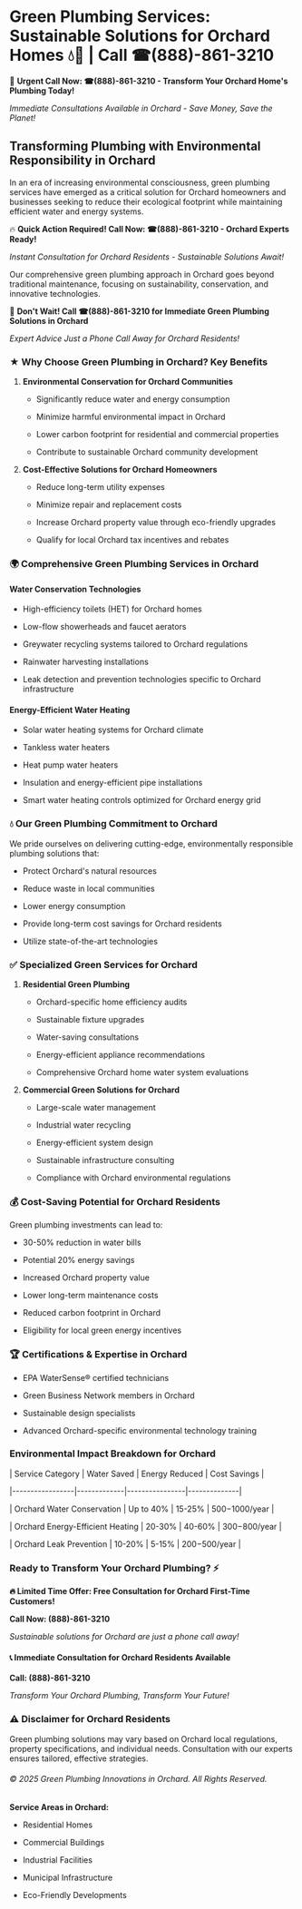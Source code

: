 # Green Plumbing Services: Sustainable Solutions for Orchard Homes 💧🌿 | Call ☎(888)-861-3210

🚨 **Urgent Call Now: ☎(888)-861-3210 - Transform Your Orchard Home's Plumbing Today!**
*Immediate Consultations Available in Orchard - Save Money, Save the Planet!*

## Transforming Plumbing with Environmental Responsibility in Orchard

In an era of increasing environmental consciousness, green plumbing services have emerged as a critical solution for Orchard homeowners and businesses seeking to reduce their ecological footprint while maintaining efficient water and energy systems. 

🔥 **Quick Action Required! Call Now: ☎(888)-861-3210 - Orchard Experts Ready!**
*Instant Consultation for Orchard Residents - Sustainable Solutions Await!*

Our comprehensive green plumbing approach in Orchard goes beyond traditional maintenance, focusing on sustainability, conservation, and innovative technologies.

🚨 **Don't Wait! Call ☎(888)-861-3210 for Immediate Green Plumbing Solutions in Orchard**
*Expert Advice Just a Phone Call Away for Orchard Residents!*

### ★ Why Choose Green Plumbing in Orchard? Key Benefits

1. **Environmental Conservation for Orchard Communities** 
   - Significantly reduce water and energy consumption
   - Minimize harmful environmental impact in Orchard
   - Lower carbon footprint for residential and commercial properties
   - Contribute to sustainable Orchard community development

2. **Cost-Effective Solutions for Orchard Homeowners** 
   - Reduce long-term utility expenses
   - Minimize repair and replacement costs
   - Increase Orchard property value through eco-friendly upgrades
   - Qualify for local Orchard tax incentives and rebates

### 🌍 Comprehensive Green Plumbing Services in Orchard

#### Water Conservation Technologies
- High-efficiency toilets (HET) for Orchard homes
- Low-flow showerheads and faucet aerators
- Greywater recycling systems tailored to Orchard regulations
- Rainwater harvesting installations
- Leak detection and prevention technologies specific to Orchard infrastructure

#### Energy-Efficient Water Heating
- Solar water heating systems for Orchard climate
- Tankless water heaters
- Heat pump water heaters
- Insulation and energy-efficient pipe installations
- Smart water heating controls optimized for Orchard energy grid

### 💧 Our Green Plumbing Commitment to Orchard

We pride ourselves on delivering cutting-edge, environmentally responsible plumbing solutions that:
- Protect Orchard's natural resources
- Reduce waste in local communities
- Lower energy consumption
- Provide long-term cost savings for Orchard residents
- Utilize state-of-the-art technologies

### ✅ Specialized Green Services for Orchard

1. **Residential Green Plumbing**
   - Orchard-specific home efficiency audits
   - Sustainable fixture upgrades
   - Water-saving consultations
   - Energy-efficient appliance recommendations
   - Comprehensive Orchard home water system evaluations

2. **Commercial Green Solutions for Orchard**
   - Large-scale water management
   - Industrial water recycling
   - Energy-efficient system design
   - Sustainable infrastructure consulting
   - Compliance with Orchard environmental regulations

### 💰 Cost-Saving Potential for Orchard Residents

Green plumbing investments can lead to:
- 30-50% reduction in water bills
- Potential 20% energy savings
- Increased Orchard property value
- Lower long-term maintenance costs
- Reduced carbon footprint in Orchard
- Eligibility for local green energy incentives

### 🏆 Certifications & Expertise in Orchard

- EPA WaterSense® certified technicians
- Green Business Network members in Orchard
- Sustainable design specialists
- Advanced Orchard-specific environmental technology training

### Environmental Impact Breakdown for Orchard

| Service Category | Water Saved | Energy Reduced | Cost Savings |
|-----------------|-------------|----------------|--------------|
| Orchard Water Conservation | Up to 40% | 15-25% | $500-$1000/year |
| Orchard Energy-Efficient Heating | 20-30% | 40-60% | $300-$800/year |
| Orchard Leak Prevention | 10-20% | 5-15% | $200-$500/year |

### Ready to Transform Your Orchard Plumbing? ⚡

**🔥 Limited Time Offer: Free Consultation for Orchard First-Time Customers!**

**Call Now: (888)-861-3210**
*Sustainable solutions for Orchard are just a phone call away!*

#### 📞 Immediate Consultation for Orchard Residents Available

**Call: (888)-861-3210**
*Transform Your Orchard Plumbing, Transform Your Future!*

### ⚠️ Disclaimer for Orchard Residents

Green plumbing solutions may vary based on Orchard local regulations, property specifications, and individual needs. Consultation with our experts ensures tailored, effective strategies.

###### © 2025 Green Plumbing Innovations in Orchard. All Rights Reserved.

**Service Areas in Orchard:** 
- Residential Homes
- Commercial Buildings
- Industrial Facilities
- Municipal Infrastructure
- Eco-Friendly Developments
